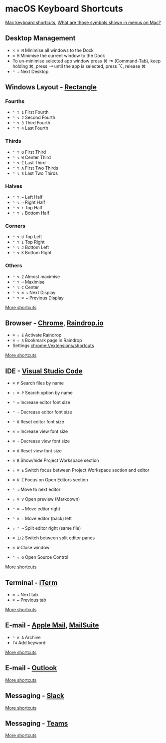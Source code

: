 # macOS Keyboard Shortcuts

[Mac keyboard shortcuts](https://support.apple.com/en-gb/HT201236), [What are those symbols shown in menus on Mac?](https://support.apple.com/en-gb/guide/mac-help/cpmh0011/mac)

## Desktop Management

- `⌥ ⌘ M` Minimise all windows to the Dock
- `⌘ M` Minimise the current window to the Dock
- To un-minimise selected app window press ⌘ ⇥ (Command-Tab), keep holding ⌘, press ⇥ until the app is selected, press ⌥, release ⌘ 
- `⌃ →` Next Desktop

## Windows Layout - [Rectangle](https://rectangleapp.com/)

### Fourths

- `⌃ ⌥ 1` First Fourth
- `⌃ ⌥ 2` Second Fourth
- `⌃ ⌥ 3` Third Fourth
- `⌃ ⌥ 4` Last Fourth

### Thirds

- `⌃ ⌥ Q` First Third
- `⌃ ⌥ W` Center Third
- `⌃ ⌥ E` Last Third
- `⌃ ⌥ A` First Two Thirds
- `⌃ ⌥ S` Last Two Thirds

### Halves

- `⌃ ⌥ ←` Left Half
- `⌃ ⌥ →` Right Half
- `⌃ ⌥ ↑` Top Half
- `⌃ ⌥ ↓` Bottom Half

### Corners

- `⌃ ⌥ U` Top Left
- `⌃ ⌥ I` Top Right
- `⌃ ⌥ J` Bottom Left
- `⌃ ⌥ K` Bottom Right

### Others

- `⌃ ⌥ Z` Almost maximise
- `⌃ ⌥ ⏎` Maximise
- `⌃ ⌥ C` Center
- `⌃ ⌥ ⌘ →` Next Display
- `⌃ ⌥ ⌘ ←` Previous Display

[More shortcuts](https://rectangleapp.com/)

## Browser - [Chrome](https://www.google.com/intl/en/chrome/), [Raindrop.io](https://help.raindrop.io/browser-extension/)

- `⌘ ⇧ E` Activate Raindrop
- `⌘ ⇧ S` Bookmark page in Raindrop
- Settings [chrome://extensions/shortcuts](chrome://extensions/shortcuts)

[More shortcuts](https://support.google.com/chrome/answer/157179)

## IDE - [Visual Studio Code](https://code.visualstudio.com/)

- `⌘ P` Search files by name
- `⇧ ⌘ P` Search option by name

- `⌃ =` Increase editor font size
- `⌃ -` Decrease editor font size
- `⌃ 0` Reset editor font size

- `⌘ =` Increase view font size
- `⌘ -` Decrease view font size
- `⌘ 0` Reset view font size

- `⌘ B` Show/hide Project Workspace section
- `⇧ ⌘ E` Switch focus between Project Workspace section and editor
- `⌘ K E` Focus on Open Editors section
- `⌃ ⇥` Move to next editor
- `⇧ ⌘ V` Open preview (Markdown)
- `⌃ ⌘ →` Move editor right
- `⌃ ⌘ ←` Move editor (back) left
- `⇧ ⌃ →` Split editor right (same file)
- `⌘ 1/2` Switch between split editor panes
- `⌘ W` Close window
- `⌃ ⇧ G` Open Source Control

[More shortcuts](https://keycombiner.com/collections/vscode/)

## Terminal - [iTerm](https://iterm2.com/)

- `⌘ →` Next tab
- `⌘ ←` Previous tab

[More shortcuts](https://keycombiner.com/collections/iterm2/)

## E-mail - [Apple Mail](https://apps.apple.com/us/app/mail/id1108187098), [MailSuite](https://smallcubed.com/)

- `⌃ ⌘ A` Archive
- `F4` Add keyword

[More shortcuts](https://support.apple.com/en-gb/guide/mail/mlhlb94f262b/mac)

## E-mail - [Outlook](https://www.microsoft.com/microsoft-365/outlook/)

[More shortcuts](https://support.microsoft.com/en-gb/office/keyboard-shortcuts-for-outlook-3cdeb221-7ae5-4c1d-8c1d-9e63216c1efd)

## Messaging - [Slack](https://slack.com/)

[More shortcuts](https://keycombiner.com/collections/slack/)

## Messaging - [Teams](https://www.microsoft.com/microsoft-teams/)

[More shortcuts](https://keycombiner.com/collections/teams/)
